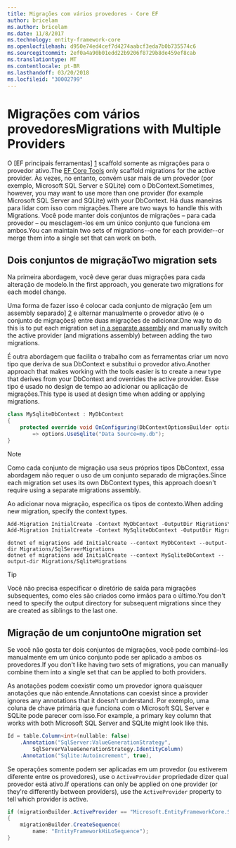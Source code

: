 ```yaml
---
title: Migrações com vários provedores - Core EF
author: bricelam
ms.author: bricelam
ms.date: 11/8/2017
ms.technology: entity-framework-core
ms.openlocfilehash: d950e74ed4cef7d4274aabcf3eda7b0b735574c6
ms.sourcegitcommit: 2ef0a4a90b01edd22b9206f8729b8de459ef8cab
ms.translationtype: MT
ms.contentlocale: pt-BR
ms.lasthandoff: 03/20/2018
ms.locfileid: "30002799"
---
```

<a name="migrations-with-multiple-providers"></a><span data-ttu-id="b36ad-102">Migrações com vários provedores</span><span class="sxs-lookup"><span data-stu-id="b36ad-102">Migrations with Multiple Providers</span></span>
==================================
<span data-ttu-id="b36ad-103">O [EF principais ferramentas] [ 1] scaffold somente as migrações para o provedor ativo.</span><span class="sxs-lookup"><span data-stu-id="b36ad-103">The [EF Core Tools][1] only scaffold migrations for the active provider.</span></span> <span data-ttu-id="b36ad-104">Às vezes, no entanto, convém usar mais de um provedor (por exemplo, Microsoft SQL Server e SQLite) com o DbContext.</span><span class="sxs-lookup"><span data-stu-id="b36ad-104">Sometimes, however, you may want to use more than one provider (for example Microsoft SQL Server and SQLite) with your DbContext.</span></span> <span data-ttu-id="b36ad-105">Há duas maneiras para lidar com isso com migrações.</span><span class="sxs-lookup"><span data-stu-id="b36ad-105">There are two ways to handle this with Migrations.</span></span> <span data-ttu-id="b36ad-106">Você pode manter dois conjuntos de migrações – para cada provedor – ou mesclagem-los em um único conjunto que funciona em ambos.</span><span class="sxs-lookup"><span data-stu-id="b36ad-106">You can maintain two sets of migrations--one for each provider--or merge them into a single set that can work on both.</span></span>

<a name="two-migration-sets"></a><span data-ttu-id="b36ad-107">Dois conjuntos de migração</span><span class="sxs-lookup"><span data-stu-id="b36ad-107">Two migration sets</span></span>
------------------
<span data-ttu-id="b36ad-108">Na primeira abordagem, você deve gerar duas migrações para cada alteração de modelo.</span><span class="sxs-lookup"><span data-stu-id="b36ad-108">In the first approach, you generate two migrations for each model change.</span></span>

<span data-ttu-id="b36ad-109">Uma forma de fazer isso é colocar cada conjunto de migração [em um assembly separado] [ 2] e alternar manualmente o provedor ativo (e o conjunto de migrações) entre duas migrações de adicionar.</span><span class="sxs-lookup"><span data-stu-id="b36ad-109">One way to do this is to put each migration set [in a separate assembly][2] and manually switch the active provider (and migrations assembly) between adding the two migrations.</span></span>

<span data-ttu-id="b36ad-110">É outra abordagem que facilita o trabalho com as ferramentas criar um novo tipo que deriva de sua DbContext e substitui o provedor ativo.</span><span class="sxs-lookup"><span data-stu-id="b36ad-110">Another approach that makes working with the tools easier is to create a new type that derives from your DbContext and overrides the active provider.</span></span> <span data-ttu-id="b36ad-111">Esse tipo é usado no design de tempo ao adicionar ou aplicação de migrações.</span><span class="sxs-lookup"><span data-stu-id="b36ad-111">This type is used at design time when adding or applying migrations.</span></span>

``` csharp
class MySqliteDbContext : MyDbContext
{
    protected override void OnConfiguring(DbContextOptionsBuilder options)
        => options.UseSqlite("Data Source=my.db");
}
```

> [!NOTE]
> <span data-ttu-id="b36ad-112">Como cada conjunto de migração usa seus próprios tipos DbContext, essa abordagem não requer o uso de um conjunto separado de migrações.</span><span class="sxs-lookup"><span data-stu-id="b36ad-112">Since each migration set uses its own DbContext types, this approach doesn't require using a separate migrations assembly.</span></span>

<span data-ttu-id="b36ad-113">Ao adicionar nova migração, especifica os tipos de contexto.</span><span class="sxs-lookup"><span data-stu-id="b36ad-113">When adding new migration, specify the context types.</span></span>

``` powershell
Add-Migration InitialCreate -Context MyDbContext -OutputDir Migrations\SqlServerMigrations
Add-Migration InitialCreate -Context MySqliteDbContext -OutputDir Migrations\SqliteMigrations
```
``` Console
dotnet ef migrations add InitialCreate --context MyDbContext --output-dir Migrations/SqlServerMigrations
dotnet ef migrations add InitialCreate --context MySqliteDbContext --output-dir Migrations/SqliteMigrations
```

> [!TIP]
> <span data-ttu-id="b36ad-114">Você não precisa especificar o diretório de saída para migrações subsequentes, como eles são criados como irmãos para o último.</span><span class="sxs-lookup"><span data-stu-id="b36ad-114">You don't need to specify the output directory for subsequent migrations since they are created as siblings to the last one.</span></span>

<a name="one-migration-set"></a><span data-ttu-id="b36ad-115">Migração de um conjunto</span><span class="sxs-lookup"><span data-stu-id="b36ad-115">One migration set</span></span>
-----------------
<span data-ttu-id="b36ad-116">Se você não gosta ter dois conjuntos de migrações, você pode combiná-los manualmente em um único conjunto pode ser aplicado a ambos os provedores.</span><span class="sxs-lookup"><span data-stu-id="b36ad-116">If you don't like having two sets of migrations, you can manually combine them into a single set that can be applied to both providers.</span></span>

<span data-ttu-id="b36ad-117">As anotações podem coexistir como um provedor ignora quaisquer anotações que não entende.</span><span class="sxs-lookup"><span data-stu-id="b36ad-117">Annotations can coexist since a provider ignores any annotations that it doesn't understand.</span></span> <span data-ttu-id="b36ad-118">Por exemplo, uma coluna de chave primária que funciona com o Microsoft SQL Server e SQLite pode parecer com isso.</span><span class="sxs-lookup"><span data-stu-id="b36ad-118">For example, a primary key column that works with both Microsoft SQL Server and SQLite might look like this.</span></span>

``` csharp
Id = table.Column<int>(nullable: false)
    .Annotation("SqlServer:ValueGenerationStrategy",
        SqlServerValueGenerationStrategy.IdentityColumn)
    .Annotation("Sqlite:Autoincrement", true),
```

<span data-ttu-id="b36ad-119">Se operações somente podem ser aplicadas em um provedor (ou estiverem diferente entre os provedores), use o `ActiveProvider` propriedade dizer qual provedor está ativo.</span><span class="sxs-lookup"><span data-stu-id="b36ad-119">If operations can only be applied on one provider (or they're differently between providers), use the `ActiveProvider` property to tell which provider is active.</span></span>

``` csharp
if (migrationBuilder.ActiveProvider == "Microsoft.EntityFrameworkCore.SqlServer")
{
    migrationBuilder.CreateSequence(
        name: "EntityFrameworkHiLoSequence");
}
```


  [1]: ../../miscellaneous/cli/index.md
  [2]: projects.md
